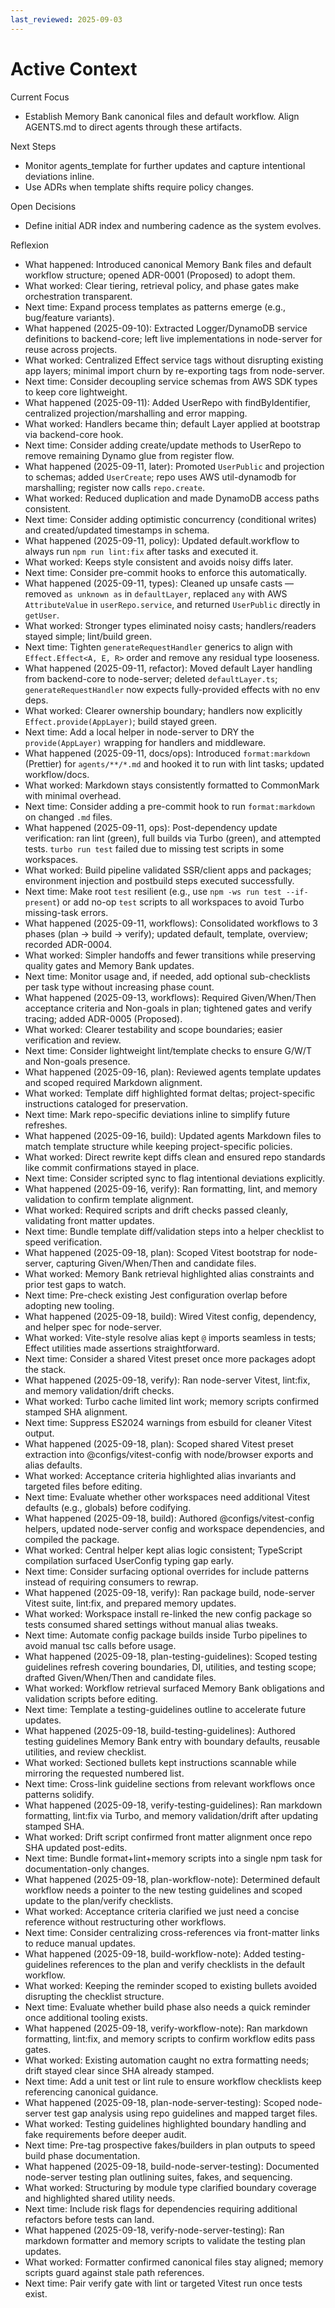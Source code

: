 ```yaml
---
last_reviewed: 2025-09-03
---
```


# Active Context

Current Focus

- Establish Memory Bank canonical files and default workflow. Align AGENTS.md to direct agents through these artifacts.

Next Steps

- Monitor agents_template for further updates and capture intentional deviations inline.
- Use ADRs when template shifts require policy changes.

Open Decisions

- Define initial ADR index and numbering cadence as the system evolves.

Reflexion

- What happened: Introduced canonical Memory Bank files and default workflow structure; opened ADR-0001 (Proposed) to adopt them.
- What worked: Clear tiering, retrieval policy, and phase gates make orchestration transparent.
- Next time: Expand process templates as patterns emerge (e.g., bug/feature variants).
- What happened (2025-09-10): Extracted Logger/DynamoDB service definitions to backend-core; left live implementations in node-server for reuse across projects.
- What worked: Centralized Effect service tags without disrupting existing app layers; minimal import churn by re-exporting tags from node-server.
- Next time: Consider decoupling service schemas from AWS SDK types to keep core lightweight.
- What happened (2025-09-11): Added UserRepo with findByIdentifier, centralized projection/marshalling and error mapping.
- What worked: Handlers became thin; default Layer applied at bootstrap via backend-core hook.
- Next time: Consider adding create/update methods to UserRepo to remove remaining Dynamo glue from register flow.
- What happened (2025-09-11, later): Promoted `UserPublic` and projection to schemas; added `UserCreate`; repo uses AWS util-dynamodb for marshalling; register now calls `repo.create`.
- What worked: Reduced duplication and made DynamoDB access paths consistent.
- Next time: Consider adding optimistic concurrency (conditional writes) and created/updated timestamps in schema.
- What happened (2025-09-11, policy): Updated default.workflow to always run `npm run lint:fix` after tasks and executed it.
- What worked: Keeps style consistent and avoids noisy diffs later.
- Next time: Consider pre-commit hooks to enforce this automatically.
- What happened (2025-09-11, types): Cleaned up unsafe casts — removed `as unknown as` in `defaultLayer`, replaced `any` with AWS `AttributeValue` in `userRepo.service`, and returned `UserPublic` directly in `getUser`.
- What worked: Stronger types eliminated noisy casts; handlers/readers stayed simple; lint/build green.
- Next time: Tighten `generateRequestHandler` generics to align with `Effect.Effect<A, E, R>` order and remove any residual type looseness.
- What happened (2025-09-11, refactor): Moved default Layer handling from backend-core to node-server; deleted `defaultLayer.ts`; `generateRequestHandler` now expects fully-provided effects with no env deps.
- What worked: Clearer ownership boundary; handlers now explicitly `Effect.provide(AppLayer)`; build stayed green.
- Next time: Add a local helper in node-server to DRY the `provide(AppLayer)` wrapping for handlers and middleware.
- What happened (2025-09-11, docs/ops): Introduced `format:markdown` (Prettier) for `agents/**/*.md` and hooked it to run with lint tasks; updated workflow/docs.
- What worked: Markdown stays consistently formatted to CommonMark with minimal overhead.
- Next time: Consider adding a pre-commit hook to run `format:markdown` on changed `.md` files.
- What happened (2025-09-11, ops): Post-dependency update verification: ran lint (green), full builds via Turbo (green), and attempted tests. `turbo run test` failed due to missing test scripts in some workspaces.
- What worked: Build pipeline validated SSR/client apps and packages; environment injection and postbuild steps executed successfully.
- Next time: Make root `test` resilient (e.g., use `npm -ws run test --if-present`) or add no-op `test` scripts to all workspaces to avoid Turbo missing-task errors.
- What happened (2025-09-11, workflows): Consolidated workflows to 3 phases (plan → build → verify); updated default, template, overview; recorded ADR-0004.
- What worked: Simpler handoffs and fewer transitions while preserving quality gates and Memory Bank updates.
- Next time: Monitor usage and, if needed, add optional sub-checklists per task type without increasing phase count.
- What happened (2025-09-13, workflows): Required Given/When/Then acceptance criteria and Non-goals in plan; tightened gates and verify tracing; added ADR-0005 (Proposed).
- What worked: Clearer testability and scope boundaries; easier verification and review.
- Next time: Consider lightweight lint/template checks to ensure G/W/T and Non-goals presence.
- What happened (2025-09-16, plan): Reviewed agents template updates and scoped required Markdown alignment.
- What worked: Template diff highlighted format deltas; project-specific instructions cataloged for preservation.
- Next time: Mark repo-specific deviations inline to simplify future refreshes.
- What happened (2025-09-16, build): Updated agents Markdown files to match template structure while keeping project-specific policies.
- What worked: Direct rewrite kept diffs clean and ensured repo standards like commit confirmations stayed in place.
- Next time: Consider scripted sync to flag intentional deviations explicitly.
- What happened (2025-09-16, verify): Ran formatting, lint, and memory validation to confirm template alignment.
- What worked: Required scripts and drift checks passed cleanly, validating front matter updates.
- Next time: Bundle template diff/validation steps into a helper checklist to speed verification.
- What happened (2025-09-18, plan): Scoped Vitest bootstrap for node-server, capturing Given/When/Then and candidate files.
- What worked: Memory Bank retrieval highlighted alias constraints and prior test gaps to watch.
- Next time: Pre-check existing Jest configuration overlap before adopting new tooling.
- What happened (2025-09-18, build): Wired Vitest config, dependency, and helper spec for node-server.
- What worked: Vite-style resolve alias kept `@` imports seamless in tests; Effect utilities made assertions straightforward.
- Next time: Consider a shared Vitest preset once more packages adopt the stack.
- What happened (2025-09-18, verify): Ran node-server Vitest, lint:fix, and memory validation/drift checks.
- What worked: Turbo cache limited lint work; memory scripts confirmed stamped SHA alignment.
- Next time: Suppress ES2024 warnings from esbuild for cleaner Vitest output.
- What happened (2025-09-18, plan): Scoped shared Vitest preset extraction into @configs/vitest-config with node/browser exports and alias defaults.
- What worked: Acceptance criteria highlighted alias invariants and targeted files before editing.
- Next time: Evaluate whether other workspaces need additional Vitest defaults (e.g., globals) before codifying.
- What happened (2025-09-18, build): Authored @configs/vitest-config helpers, updated node-server config and workspace dependencies, and compiled the package.
- What worked: Central helper kept alias logic consistent; TypeScript compilation surfaced UserConfig typing gap early.
- Next time: Consider surfacing optional overrides for include patterns instead of requiring consumers to rewrap.
- What happened (2025-09-18, verify): Ran package build, node-server Vitest suite, lint:fix, and prepared memory updates.
- What worked: Workspace install re-linked the new config package so tests consumed shared settings without manual alias tweaks.
- Next time: Automate config package builds inside Turbo pipelines to avoid manual tsc calls before usage.
- What happened (2025-09-18, plan-testing-guidelines): Scoped testing guidelines refresh covering boundaries, DI, utilities, and testing scope; drafted Given/When/Then and candidate files.
- What worked: Workflow retrieval surfaced Memory Bank obligations and validation scripts before editing.
- Next time: Template a testing-guidelines outline to accelerate future updates.
- What happened (2025-09-18, build-testing-guidelines): Authored testing guidelines Memory Bank entry with boundary defaults, reusable utilities, and review checklist.
- What worked: Sectioned bullets kept instructions scannable while mirroring the requested numbered list.
- Next time: Cross-link guideline sections from relevant workflows once patterns solidify.
- What happened (2025-09-18, verify-testing-guidelines): Ran markdown formatting, lint:fix via Turbo, and memory validation/drift after updating stamped SHA.
- What worked: Drift script confirmed front matter alignment once repo SHA updated post-edits.
- Next time: Bundle format+lint+memory scripts into a single npm task for documentation-only changes.
- What happened (2025-09-18, plan-workflow-note): Determined default workflow needs a pointer to the new testing guidelines and scoped update to the plan/verify checklists.
- What worked: Acceptance criteria clarified we just need a concise reference without restructuring other workflows.
- Next time: Consider centralizing cross-references via front-matter links to reduce manual updates.
- What happened (2025-09-18, build-workflow-note): Added testing-guidelines references to the plan and verify checklists in the default workflow.
- What worked: Keeping the reminder scoped to existing bullets avoided disrupting the checklist structure.
- Next time: Evaluate whether build phase also needs a quick reminder once additional tooling exists.
- What happened (2025-09-18, verify-workflow-note): Ran markdown formatting, lint:fix, and memory scripts to confirm workflow edits pass gates.
- What worked: Existing automation caught no extra formatting needs; drift stayed clear since SHA already stamped.
- Next time: Add a unit test or lint rule to ensure workflow checklists keep referencing canonical guidance.
- What happened (2025-09-18, plan-node-server-testing): Scoped node-server test gap analysis using repo guidelines and mapped target files.
- What worked: Testing guidelines highlighted boundary handling and fake requirements before deeper audit.
- Next time: Pre-tag prospective fakes/builders in plan outputs to speed build phase documentation.
- What happened (2025-09-18, build-node-server-testing): Documented node-server testing plan outlining suites, fakes, and sequencing.
- What worked: Structuring by module type clarified boundary coverage and highlighted shared utility needs.
- Next time: Include risk flags for dependencies requiring additional refactors before tests can land.
- What happened (2025-09-18, verify-node-server-testing): Ran markdown formatter and memory scripts to validate the testing plan updates.
- What worked: Formatter confirmed canonical files stay aligned; memory scripts guard against stale path references.
- Next time: Pair verify gate with lint or targeted Vitest run once tests exist.
